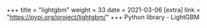 +++
title = "lightgbm"
weight = 33
date = 2021-03-06
[extra]
link = "https://pypi.org/project/lightgbm/"
+++
Python library - LightGBM

